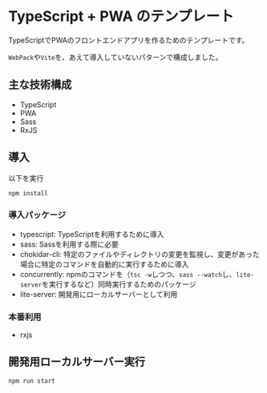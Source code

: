 # TypeScript + PWA のテンプレート

TypeScriptでPWAのフロントエンドアプリを作るためのテンプレートです。

`WebPack`や`Vite`を、あえて導入していないパターンで構成しました。

## 主な技術構成
- TypeScript
- PWA
- Sass
- RxJS

## 導入

以下を実行
```zsh
npm install
```
### 導入パッケージ
- typescript: TypeScriptを利用するために導入
- sass: Sassを利用する際に必要
- chokidar-cli: 特定のファイルやディレクトリの変更を監視し、変更があった場合に特定のコマンドを自動的に実行するために導入
- concurrently: npmのコマンドを（`tsc -w`しつつ、`sass --watch`し、`lite-server`を実行するなど）同時実行するためのパッケージ
- lite-server: 開発用にローカルサーバーとして利用

### 本番利用
- rxjs

## 開発用ローカルサーバー実行

```zsh
npm run start
```